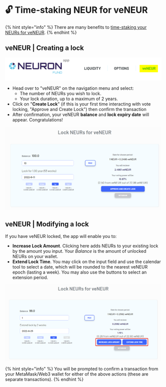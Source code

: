 # 🔓 Time-staking NEUR for veNEUR

{% hint style="info" %}
There are many benefits to [time-staking your NEURs for veNEUR](../tokenomics/vote-locking.md).
{% endhint %}

## veNEUR | Creating a lock

![](../.gitbook/assets/image.png)

* Head over to "veNEUR" on the navigation menu and select:
  * The number of NEURs you wish to lock.
  * Your lock duration, up to a maximum of 2 years.
* Click on "**Create Lock**" (if this is your first time interacting with vote locking, "Approve and Create Lock") then confirm the transaction
* After confirmation, your veNEUR **balance** and **lock expiry date** will appear. Congratulations!

![](<../.gitbook/assets/image (9).png>)

## **veNEUR | Modifying a lock**

If you have veNEUR locked, the app will enable you to:

* **Increase Lock Amount**. Clicking here adds NEURs to your existing lock by the amount you input. Your _Balance_ is the amount of unlocked NEURs on your wallet.
* **Extend Lock Time**. You may click on the input field and use the calendar tool to select a date, which will be rounded to the nearest veNEUR epoch (lasting a week). You may also use the buttons to select an extension period.

![](<../.gitbook/assets/image (16).png>)

{% hint style="info" %}
You will be prompted to confirm a transaction from your MetaMask/Web3 wallet for either of the above actions (these are separate transactions).
{% endhint %}
